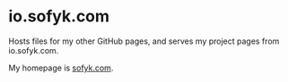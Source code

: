 # io.sofyk.com

Hosts files for my other GitHub pages,
and serves my project pages from io.sofyk.com.

My homepage is [sofyk.com](http://sofyk.com).
